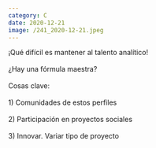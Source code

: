 ```yaml
--- 
category: C 
date: 2020-12-21 
image: /241_2020-12-21.jpeg 
--- 
```


¡Qué difícil es mantener al talento analítico!<br><br>¿Hay una fórmula maestra?<br><br>Cosas clave:<br><br>1) Comunidades de estos perfiles<br><br>2) Participación en proyectos sociales<br><br>3) Innovar. Variar tipo de proyecto
